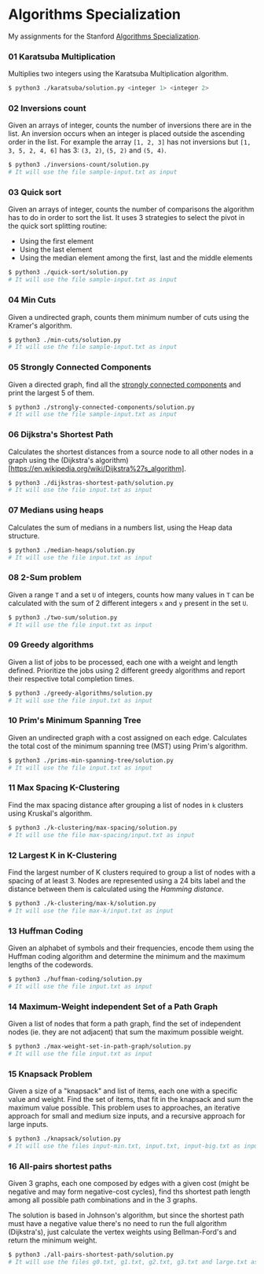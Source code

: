 # Algorithms Specialization

My assignments for the Stanford [Algorithms Specialization](https://www.coursera.org/specializations/algorithms).

### 01 Karatsuba Multiplication

Multiplies two integers using the Karatsuba Multiplication algorithm.

```sh
$ python3 ./karatsuba/solution.py <integer 1> <integer 2>
```

### 02 Inversions count

Given an arrays of integer, counts the number of inversions there are in the list. An inversion occurs when an integer is placed outside the ascending order in the list. For example the array `[1, 2, 3]` has not inversions but `[1, 3, 5, 2, 4, 6]` has 3: `(3, 2)`, `(5, 2)` and `(5, 4)`.

```sh
$ python3 ./inversions-count/solution.py
# It will use the file sample-input.txt as input
```

### 03 Quick sort

Given an arrays of integer, counts the number of comparisons the algorithm has to do in order to sort the list. It uses 3 strategies to select the pivot in the quick sort splitting routine:

* Using the first element
* Using the last element
* Using the median element among the first, last and the middle elements

```sh
$ python3 ./quick-sort/solution.py
# It will use the file sample-input.txt as input
```

### 04 Min Cuts

Given a undirected graph, counts them minimum number of cuts using the Kramer's algorithm.

```sh
$ python3 ./min-cuts/solution.py
# It will use the file sample-input.txt as input
```

### 05 Strongly Connected Components

Given a directed graph, find all the [strongly connected components](https://www.geeksforgeeks.org/strongly-connected-components/) and print the largest 5 of them.

```sh
$ python3 ./strongly-connected-components/solution.py
# It will use the file sample-input.txt as input
```

### 06 Dijkstra's Shortest Path

Calculates the shortest distances from a source node to all other nodes in a graph using the (Dijkstra's algorithm)[https://en.wikipedia.org/wiki/Dijkstra%27s_algorithm].

```sh
$ python3 ./dijkstras-shortest-path/solution.py
# It will use the file input.txt as input
```

### 07 Medians using heaps

Calculates the sum of medians in a numbers list, using the Heap data structure.

```sh
$ python3 ./median-heaps/solution.py
# It will use the file input.txt as input
```

### 08 2-Sum problem

Given a range `T` and a set `U` of integers, counts how many values in `T` can be calculated with the sum of 2 different integers `x` and `y` present in the set `U`.

```sh
$ python3 ./two-sum/solution.py
# It will use the file input.txt as input
```

### 09 Greedy algorithms

Given a list of jobs to be processed, each one with a weight and length defined. Prioritize the jobs using 2 different greedy algorithms and report their respective total completion times.

```sh
$ python3 ./greedy-algorithms/solution.py
# It will use the file input.txt as input
```

### 10 Prim's Minimum Spanning Tree

Given an undirected graph with a cost assigned on each edge. Calculates the total cost of the minimum spanning tree (MST) using Prim's algorithm.

```sh
$ python3 ./prims-min-spanning-tree/solution.py
# It will use the file input.txt as input
```

### 11 Max Spacing K-Clustering

Find the max spacing distance after grouping a list of nodes in `k` clusters using Kruskal's algorithm.

```sh
$ python3 ./k-clustering/max-spacing/solution.py
# It will use the file max-spacing/input.txt as input
```

### 12 Largest K in K-Clustering

Find the largest number of K clusters required to group a list of nodes with a spacing of at least 3. Nodes are represented using a 24 bits label and the distance between them is calculated using the _Hamming distance_.

```sh
$ python3 ./k-clustering/max-k/solution.py
# It will use the file max-k/input.txt as input
```

### 13 Huffman Coding

Given an alphabet of symbols and their frequencies, encode them using the Huffman coding algorithm and determine the minimum and the maximum lengths of the codewords.

```sh
$ python3 ./huffman-coding/solution.py
# It will use the file input.txt as input
```

### 14 Maximum-Weight independent Set of a Path Graph

Given a list of nodes that form a path graph, find the set of independent nodes (ie. they are not adjacent) that sum the maximum possible weight.

```sh
$ python3 ./max-weight-set-in-path-graph/solution.py
# It will use the file input.txt as input
```

### 15 Knapsack Problem

Given a size of a "knapsack" and list of items, each one with a specific value and weight. Find the set of items, that fit in the knapsack and sum the maximum value possible.
This problem uses to approaches, an iterative approach for small and medium size inputs, and a recursive approach for large inputs.

```sh
$ python3 ./knapsack/solution.py
# It will use the files input-min.txt, input.txt, input-big.txt as inputs
```

### 16 All-pairs shortest paths

Given 3 graphs, each one composed by edges with a given cost (might be negative and may form negative-cost cycles), find ths shortest path length among all possible path combinations and in the 3 graphs.

The solution is based in Johnson's algorithm, but since the shortest path must have a negative value there's no need to run the full algorithm (Dijkstra's), just calculate the vertex weights using Bellman-Ford's and return the minimum weight.

```sh
$ python3 ./all-pairs-shortest-path/solution.py
# It will use the files g0.txt, g1.txt, g2.txt, g3.txt and large.txt as inputs
```
